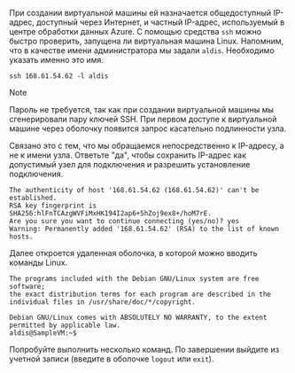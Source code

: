 При создании виртуальной машины ей назначается общедоступный IP-адрес, доступный через Интернет, и частный IP-адрес, используемый в центре обработки данных Azure. С помощью средства `ssh` можно быстро проверить, запущена ли виртуальная машина Linux. Напомним, что в качестве имени администратора мы задали `aldis`. Необходимо указать именно это имя.

```azurecli
ssh 168.61.54.62 -l aldis
```

> [!NOTE]
> Пароль не требуется, так как при создании виртуальной машины мы сгенерировали пару ключей SSH. При первом доступе к виртуальной машине через оболочку появится запрос касательно подлинности узла. 
> 
> Связано это с тем, что мы обращаемся непосредственно к IP-адресу, а не к имени узла. Ответьте "да", чтобы сохранить IP-адрес как допустимый узел для подключения и разрешить установление подключения.

```
The authenticity of host '168.61.54.62 (168.61.54.62)' can't be established.
RSA key fingerprint is SHA256:hlFnTCAzgWVFiMxHK194I2ap6+5hZoj9ex8+/hoM7rE.
Are you sure you want to continue connecting (yes/no)? yes
Warning: Permanently added '168.61.54.62' (RSA) to the list of known hosts.
```

Далее откроется удаленная оболочка, в которой можно вводить команды Linux.

```
The programs included with the Debian GNU/Linux system are free software;
the exact distribution terms for each program are described in the
individual files in /usr/share/doc/*/copyright.

Debian GNU/Linux comes with ABSOLUTELY NO WARRANTY, to the extent
permitted by applicable law.
aldis@SampleVM:~$
```

Попробуйте выполнить несколько команд. По завершении выйдите из учетной записи (введите в оболочке `logout` или `exit`).